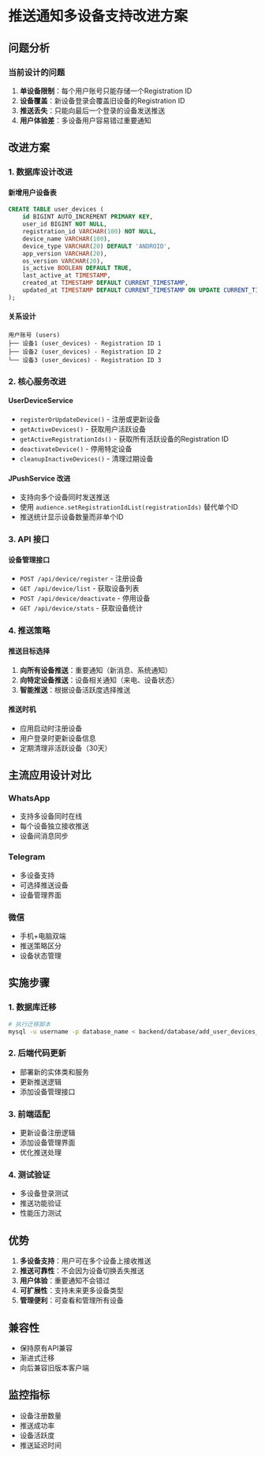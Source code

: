 # 推送通知多设备支持改进方案

## 问题分析

### 当前设计的问题
1. **单设备限制**：每个用户账号只能存储一个Registration ID
2. **设备覆盖**：新设备登录会覆盖旧设备的Registration ID
3. **推送丢失**：只能向最后一个登录的设备发送推送
4. **用户体验差**：多设备用户容易错过重要通知

## 改进方案

### 1. 数据库设计改进

#### 新增用户设备表
```sql
CREATE TABLE user_devices (
    id BIGINT AUTO_INCREMENT PRIMARY KEY,
    user_id BIGINT NOT NULL,
    registration_id VARCHAR(100) NOT NULL,
    device_name VARCHAR(100),
    device_type VARCHAR(20) DEFAULT 'ANDROID',
    app_version VARCHAR(20),
    os_version VARCHAR(20),
    is_active BOOLEAN DEFAULT TRUE,
    last_active_at TIMESTAMP,
    created_at TIMESTAMP DEFAULT CURRENT_TIMESTAMP,
    updated_at TIMESTAMP DEFAULT CURRENT_TIMESTAMP ON UPDATE CURRENT_TIMESTAMP
);
```

#### 关系设计
```
用户账号 (users)
├── 设备1 (user_devices) - Registration ID 1
├── 设备2 (user_devices) - Registration ID 2
└── 设备3 (user_devices) - Registration ID 3
```

### 2. 核心服务改进

#### UserDeviceService
- `registerOrUpdateDevice()` - 注册或更新设备
- `getActiveDevices()` - 获取用户活跃设备
- `getActiveRegistrationIds()` - 获取所有活跃设备的Registration ID
- `deactivateDevice()` - 停用特定设备
- `cleanupInactiveDevices()` - 清理过期设备

#### JPushService 改进
- 支持向多个设备同时发送推送
- 使用 `audience.setRegistrationIdList(registrationIds)` 替代单个ID
- 推送统计显示设备数量而非单个ID

### 3. API 接口

#### 设备管理接口
- `POST /api/device/register` - 注册设备
- `GET /api/device/list` - 获取设备列表
- `POST /api/device/deactivate` - 停用设备
- `GET /api/device/stats` - 获取设备统计

### 4. 推送策略

#### 推送目标选择
1. **向所有设备推送**：重要通知（新消息、系统通知）
2. **向特定设备推送**：设备相关通知（来电、设备状态）
3. **智能推送**：根据设备活跃度选择推送

#### 推送时机
- 应用启动时注册设备
- 用户登录时更新设备信息
- 定期清理非活跃设备（30天）

## 主流应用设计对比

### WhatsApp
- 支持多设备同时在线
- 每个设备独立接收推送
- 设备间消息同步

### Telegram
- 多设备支持
- 可选择推送设备
- 设备管理界面

### 微信
- 手机+电脑双端
- 推送策略区分
- 设备状态管理

## 实施步骤

### 1. 数据库迁移
```bash
# 执行迁移脚本
mysql -u username -p database_name < backend/database/add_user_devices_table.sql
```

### 2. 后端代码更新
- 部署新的实体类和服务
- 更新推送逻辑
- 添加设备管理接口

### 3. 前端适配
- 更新设备注册逻辑
- 添加设备管理界面
- 优化推送处理

### 4. 测试验证
- 多设备登录测试
- 推送功能验证
- 性能压力测试

## 优势

1. **多设备支持**：用户可在多个设备上接收推送
2. **推送可靠性**：不会因为设备切换丢失推送
3. **用户体验**：重要通知不会错过
4. **可扩展性**：支持未来更多设备类型
5. **管理便利**：可查看和管理所有设备

## 兼容性

- 保持原有API兼容
- 渐进式迁移
- 向后兼容旧版本客户端

## 监控指标

- 设备注册数量
- 推送成功率
- 设备活跃度
- 推送延迟时间
